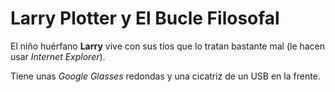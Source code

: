 # Larry Plotter y El Bucle Filosofal

El niño huérfano **Larry** vive con sus tíos que lo tratan bastante mal (le hacen usar *Internet Explorer*).

Tiene unas *Google Glasses* redondas y una cicatriz de un USB en la frente.
